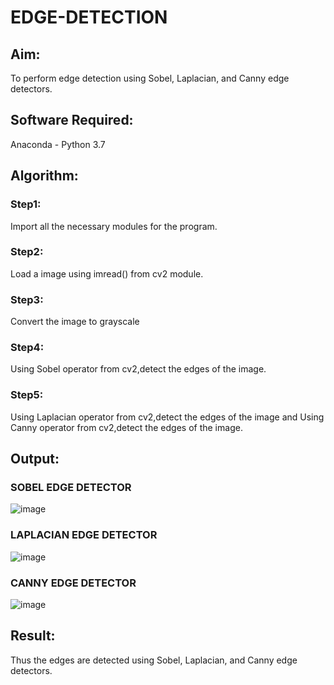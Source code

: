 # EDGE-DETECTION
## Aim:
To perform edge detection using Sobel, Laplacian, and Canny edge detectors.

## Software Required:
Anaconda - Python 3.7

## Algorithm:
### Step1:
Import all the necessary modules for the program.

### Step2:
Load a image using imread() from cv2 module.

### Step3:
Convert the image to grayscale

### Step4:
Using Sobel operator from cv2,detect the edges of the image.

### Step5:
Using Laplacian operator from cv2,detect the edges of the image and Using Canny operator from cv2,detect the edges of the image.

## Output:

### SOBEL EDGE DETECTOR

![image](https://github.com/user-attachments/assets/2e1b666a-f1ba-47e5-b4d6-f4836e784fbe)

### LAPLACIAN EDGE DETECTOR

![image](https://github.com/user-attachments/assets/b62bb029-5cb4-4594-b6e0-251c40b88ad5)

### CANNY EDGE DETECTOR

![image](https://github.com/user-attachments/assets/9c05dcaa-cf28-463a-86e7-86740d1e9425)

## Result:
Thus the edges are detected using Sobel, Laplacian, and Canny edge detectors.
